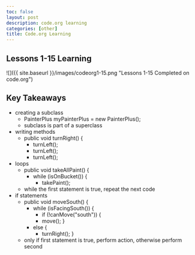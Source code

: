 ```yaml
---
toc: false
layout: post
description: code.org learning
categories: [other]
title: Code.org Learning
---
```


## Lessons 1-15 Learning

![]({{ site.baseurl }}/images/codeorg1-15.png "Lessons 1-15 Completed on code.org")

## Key Takeaways

- creating a subclass
    - PainterPlus myPainterPlus = new PainterPlus();
    - subclass is part of a superclass
- writing methods
    - public void turnRight() {
        - turnLeft(); 
        - turnLeft();
        - turnLeft(); 
- loops
    - public void takeAllPaint() {
        - while (isOnBucket()) {
            - takePaint();
    - while the first statement is true, repeat the next code
- if statements
    - public void moveSouth() {
        - while (isFacingSouth()) {
            - if (!canMove("south")) {
            - move();
        }
        - else {
            - turnRight();
        }
    - only if first statement is true, perform action, otherwise perform second